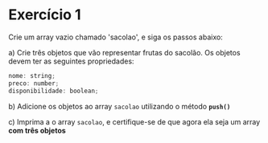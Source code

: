 # Exercício 1
Crie um array vazio chamado 'sacolao', e siga os passos abaixo:

a) Crie três objetos que vão representar frutas do sacolão. Os objetos devem ter as seguintes propriedades: 

```jsx
nome: string;
preco: number;
disponibilidade: boolean;
```

b) Adicione os objetos ao array `sacolao` utilizando o método **`push()`**

c) Imprima a o array `sacolao`, e certifique-se de que agora ela seja um array **com três objetos**